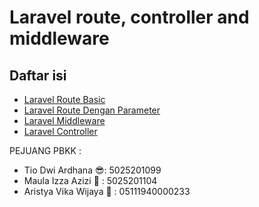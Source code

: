 # Laravel route, controller and middleware

## Daftar isi

-   [Laravel Route Basic](laravel-route.md)
-   [Laravel Route Dengan Parameter](Laravel-Route-Parameter.md)
-   [Laravel Middleware](Laravel-Middleware.md)
-   [Laravel Controller](Laravel-Controller.md)


PEJUANG PBKK :
- Tio Dwi Ardhana           😎: 5025201099
- Maula Izza Azizi          🥰 : 5025201104
- Aristya Vika Wijaya       👧 : 05111940000233
